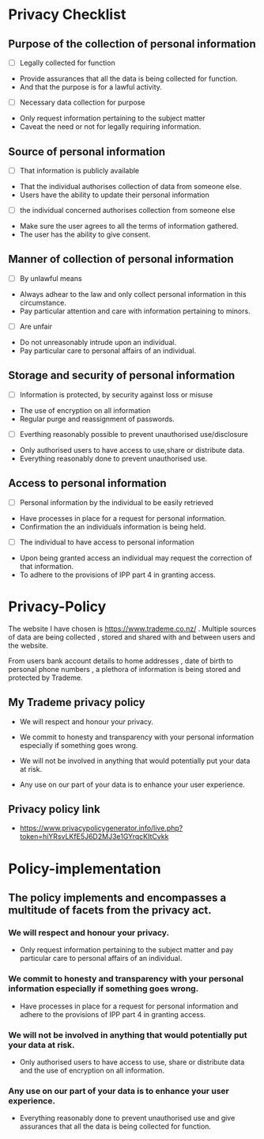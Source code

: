 # Privacy Checklist
## Purpose of the collection of personal information

-[ ] Legally collected for function

* Provide assurances that all the data is being collected for function.
* And that the purpose is for a lawful activity.

-[ ] Necessary data collection for purpose

* Only request information pertaining to the subject matter
* Caveat the need or not for legally requiring information.

## Source of personal information

-[ ] That information is publicly available

* That the individual authorises collection of data from someone else.
* Users have the ability to update their personal information

-[ ] the individual concerned authorises collection from someone else

* Make sure the user agrees to all the terms of information gathered.
* The user has the ability to give consent.

## Manner of collection of personal information

-[ ] By unlawful means

* Always adhear to the law and only collect personal information in this circumstance.
* Pay particular attention and care with information pertaining to minors.

-[ ] Are unfair

* Do not unreasonably intrude upon an individual.
* Pay particular care to personal affairs of an individual.

## Storage and security of personal information

-[ ] Information is protected, by security against loss or misuse

* The use of encryption on all information
* Regular purge and reassignment of passwords.

-[ ] Everthing reasonably possible to prevent unauthorised use/disclosure

* Only authorised users to have access to use,share or distribute data.
* Everything reasonably done to prevent unauthorised use.

## Access to personal information

-[ ] Personal information by the individual to be easily retrieved

* Have processes in place for a request for personal information.
* Confirmation the an individuals information is being held.

-[ ] The individual to have access to personal information

* Upon being granted access an individual may request the correction of that information.
* To adhere to the provisions of IPP part 4 in granting access.

# Privacy-Policy

The website I have chosen is https://www.trademe.co.nz/ . Multiple sources of data are being collected , stored and shared with and between users and the website.

From users bank account details to home addresses , date of birth to personal phone numbers , a plethora of information is being stored and protected by Trademe.

## My Trademe privacy policy

* We will respect and honour your privacy.

* We commit to honesty and transparency with your personal information especially if something goes wrong.

* We will not be involved in anything that would potentially put your data at risk.

* Any use on our part of your data is to enhance your user experience.

## Privacy policy link

* https://www.privacypolicygenerator.info/live.php?token=hiYRsvLKfE5J6D2MJ3e1GYrqcKItCvkk 

 

# Policy-implementation

## The policy implements and encompasses a multitude of facets from the privacy act.

### We will respect and honour your privacy.
* Only request information pertaining to the subject matter and pay particular care to personal affairs of an individual.

### We commit to honesty and transparency with your personal information especially if something goes wrong.
* Have processes in place for a request for personal information and adhere to the provisions of IPP part 4 in granting access.

### We will not be involved in anything that would potentially put your data at risk.
* Only authorised users to have access to use, share or distribute data and the use of encryption on all information.

### Any use on our part of your data is to enhance your user experience.
* Everything reasonably done to prevent unauthorised use and give assurances that all the data is being collected for function.




